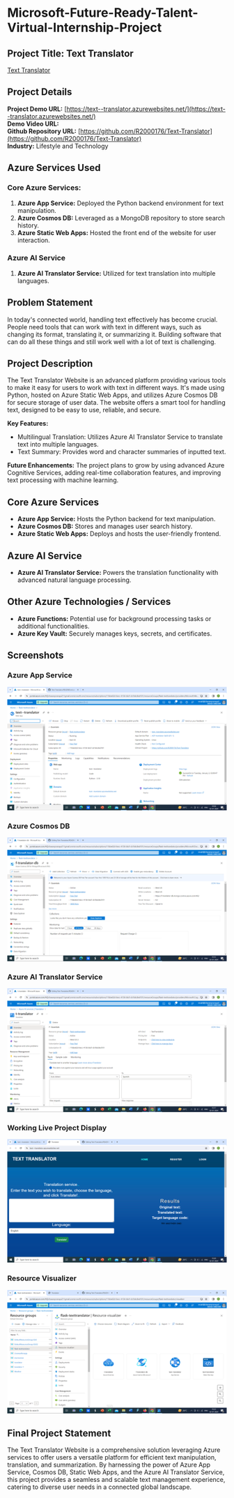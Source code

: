 # Microsoft-Future-Ready-Talent-Virtual-Internship-Project

## Project Title: Text Translator
[Text Translator](https://text--translator.azurewebsites.net/)

## Project Details
**Project Demo URL:** [https://text--translator.azurewebsites.net/](https://text--translator.azurewebsites.net/)  
**Demo Video URL:** <!-- https://drive.google.com/file/d/1Nlrc_KM9Ed9POH-7pauok_m4hyyVe5Xc/view?usp=drive_link -->  
**Github Repository URL:** [https://github.com/R2000176/Text-Translator](https://github.com/R2000176/Text-Translator)  
**Industry:** Lifestyle and Technology

## Azure Services Used

### Core Azure Services:
1. **Azure App Service:** Deployed the Python backend environment for text manipulation.
2. **Azure Cosmos DB:** Leveraged as a MongoDB repository to store search history.
3. **Azure Static Web Apps:** Hosted the front end of the website for user interaction.

### Azure AI Service
1. **Azure AI Translator Service:** Utilized for text translation into multiple languages.

## Problem Statement
In today's connected world, handling text effectively has become crucial. People need tools that can work with text in different ways, such as changing its format, translating it, or summarizing it. Building software that can do all these things and still work well with a lot of text is challenging.

## Project Description
The Text Translator Website is an advanced platform providing various tools to make it easy for users to work with text in different ways. It's made using Python, hosted on Azure Static Web Apps, and utilizes Azure Cosmos DB for secure storage of user data. The website offers a smart tool for handling text, designed to be easy to use, reliable, and secure.

**Key Features:**
- Multilingual Translation: Utilizes Azure AI Translator Service to translate text into multiple languages.
- Text Summary: Provides word and character summaries of inputted text.

**Future Enhancements:**
The project plans to grow by using advanced Azure Cognitive Services, adding real-time collaboration features, and improving text processing with machine learning.

## Core Azure Services
- **Azure App Service:** Hosts the Python backend for text manipulation.
- **Azure Cosmos DB:** Stores and manages user search history.
- **Azure Static Web Apps:** Deploys and hosts the user-friendly frontend.

## Azure AI Service
- **Azure AI Translator Service:** Powers the translation functionality with advanced natural language processing.

## Other Azure Technologies / Services
- **Azure Functions:** Potential use for background processing tasks or additional functionalities.
- **Azure Key Vault:** Securely manages keys, secrets, and certificates.

## Screenshots

### Azure App Service
![Azure App Service](./screenshots/app-service.png)

### Azure Cosmos DB
![Azure Cosmos DB](./screenshots/translator-db.png)

### Azure AI Translator Service
![Azure AI Translator Service](./screenshots/translator.png)

### Working Live Project Display
![Working Live Project](./screenshots/text-translator.png)

### Resource Visualizer
![Resource Visualizer](./screenshots/resource-visu.png)

## Final Project Statement
The Text Translator Website is a comprehensive solution leveraging Azure services to offer users a versatile platform for efficient text manipulation, translation, and summarization. By harnessing the power of Azure App Service, Cosmos DB, Static Web Apps, and the Azure AI Translator Service, this project provides a seamless and scalable text management experience, catering to diverse user needs in a connected global landscape.
